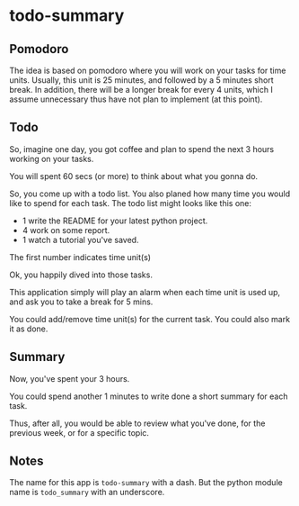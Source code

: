 todo-summary
============


Pomodoro
--------

The idea is based on pomodoro where you will work on your tasks for time units.  Usually, this unit is 25 minutes, and followed by a 5 minutes short break.  In addition, there will be a longer break for every 4 units, which I assume unnecessary thus have not plan to implement (at this point).


Todo
---- 

So, imagine one day, you got coffee and plan to spend the next 3 hours working on your tasks. 

You will spent 60 secs (or more) to think about what you gonna do.


So, you come up with a todo list. You also planed how many time you would like to spend for each task. The todo list might looks like this one:

* 1 write the README for your latest python project.
* 4 work on some report.
* 1 watch a tutorial you've saved.

The first number indicates time unit(s)

Ok, you happily dived into those tasks. 

This application simply will play an alarm when each time unit is used up, and ask you to take a break for 5 mins.

You could add/remove time unit(s) for the current task. You could also mark it as done.


Summary
-------

Now, you've spent your 3 hours. 

You could spend another 1 minutes to write done a short summary for each task.

Thus, after all, you would be able to review what you've done, for the previous week, or for a specific topic.



Notes
-----

The name for this app is `todo-summary` with a dash.  But the python module name is `todo_summary` with an underscore.
